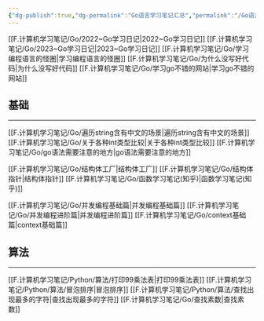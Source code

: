 ```yaml
---
{"dg-publish":true,"dg-permalink":"Go语言学习笔记汇总","permalink":"/Go语言学习笔记汇总/","noteIcon":"","created":"","updated":""}
---
```



[[F.计算机学习笔记/Go/2022~Go学习日记\|2022~Go学习日记]]
[[F.计算机学习笔记/Go/2023~Go学习日记\|2023~Go学习日记]]
[[F.计算机学习笔记/Go/学习编程语言的怪圈\|学习编程语言的怪圈]]
[[F.计算机学习笔记/Go/为什么没写好代码\|为什么没写好代码]]
[[F.计算机学习笔记/Go/学习go不错的网站\|学习go不错的网站]]

## 基础
---
[[F.计算机学习笔记/Go/遍历string含有中文的场景\|遍历string含有中文的场景]]
[[F.计算机学习笔记/Go/关于各种int类型比较\|关于各种int类型比较]]
[[F.计算机学习笔记/Go/go语法需要注意的地方\|go语法需要注意的地方]]

[[F.计算机学习笔记/Go/结构体工厂\|结构体工厂]]
[[F.计算机学习笔记/Go/结构体指针\|结构体指针]]
[[F.计算机学习笔记/Go/函数学习笔记(知乎)\|函数学习笔记(知乎)]]

[[F.计算机学习笔记/Go/并发编程基础篇\|并发编程基础篇]]
[[F.计算机学习笔记/Go/并发编程进阶篇\|并发编程进阶篇]]
[[F.计算机学习笔记/Go/context基础篇\|context基础篇]]


## 算法
----
[[F.计算机学习笔记/Python/算法/打印99乘法表\|打印99乘法表]]
[[F.计算机学习笔记/Python/算法/冒泡排序\|冒泡排序]]
[[F.计算机学习笔记/Python/算法/查找出现最多的字符\|查找出现最多的字符]]
[[F.计算机学习笔记/Go/查找素数\|查找素数]]

